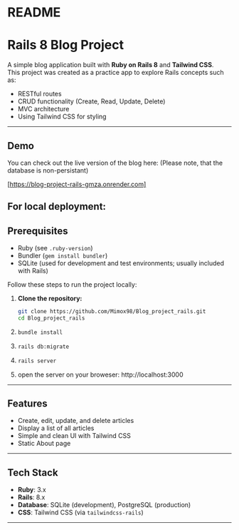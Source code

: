 # README

# Rails 8 Blog Project

A simple blog application built with **Ruby on Rails 8** and **Tailwind CSS**.  
This project was created as a practice app to explore Rails concepts such as:

- RESTful routes
- CRUD functionality (Create, Read, Update, Delete)
- MVC architecture
- Using Tailwind CSS for styling

---
## Demo
You can check out the live version of the blog here: (Please note, that the database is non-persistant) 

[https://blog-project-rails-gmza.onrender.com]

## For local deployment:

## Prerequisites
- Ruby (see `.ruby-version`)
- Bundler (`gem install bundler`)
- SQLite (used for development and test environments; usually included with Rails)


Follow these steps to run the project locally:

1. **Clone the repository:**
   ```bash
   git clone https://github.com/Mimox98/Blog_project_rails.git
   cd Blog_project_rails

2. ```bash
   bundle install
3. ```bash
   rails db:migrate
4. ```bash
   rails server
5. open the server on your broweser: http://localhost:3000 
---

## Features

- Create, edit, update, and delete articles
- Display a list of all articles
- Simple and clean UI with Tailwind CSS
- Static About page

---

## Tech Stack

- **Ruby**: 3.x
- **Rails**: 8.x
- **Database**: SQLite (development), PostgreSQL (production)
- **CSS**: Tailwind CSS (via `tailwindcss-rails`)

---

